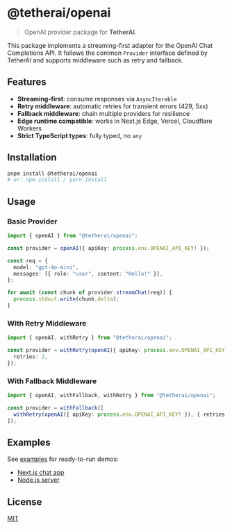 # @tetherai/openai

>OpenAI provider package for **TetherAI**.

This package implements a streaming-first adapter for the OpenAI Chat Completions API. It follows the common `Provider` interface defined by TetherAI and supports middleware such as retry and fallback.

## Features

- **Streaming-first**: consume responses via `AsyncIterable`  
- **Retry middleware**: automatic retries for transient errors (429, 5xx)  
- **Fallback middleware**: chain multiple providers for resilience  
- **Edge runtime compatible**: works in Next.js Edge, Vercel, Cloudflare Workers  
- **Strict TypeScript types**: fully typed, no `any`  

## Installation

```bash
pnpm install @tetherai/openai
# or: npm install / yarn install
```

## Usage

### Basic Provider

```ts
import { openAI } from "@tetherai/openai";

const provider = openAI({ apiKey: process.env.OPENAI_API_KEY! });

const req = {
  model: "gpt-4o-mini",
  messages: [{ role: "user", content: "Hello!" }],
};

for await (const chunk of provider.streamChat(req)) {
  process.stdout.write(chunk.delta);
}
```

### With Retry Middleware

```ts
import { openAI, withRetry } from "@tetherai/openai";

const provider = withRetry(openAI({ apiKey: process.env.OPENAI_API_KEY! }), {
  retries: 2,
});
```

### With Fallback Middleware

```ts
import { openAI, withFallback, withRetry } from "@tetherai/openai";

const provider = withFallback([
  withRetry(openAI({ apiKey: process.env.OPENAI_API_KEY! }), { retries: 2 }),
]);
```

## Examples

See [examples](https://github.com/nbursa/TetherAI/tree/main/examples) for ready-to-run demos:

- [Next.js chat app](https://github.com/nbursa/TetherAI/tree/main/examples/nextjs)
- [Node.js server](https://github.com/nbursa/TetherAI/tree/main/examples/node)

## License

[MIT](https://github.com/nbursa/TetherAI/blob/main/LICENSE)

